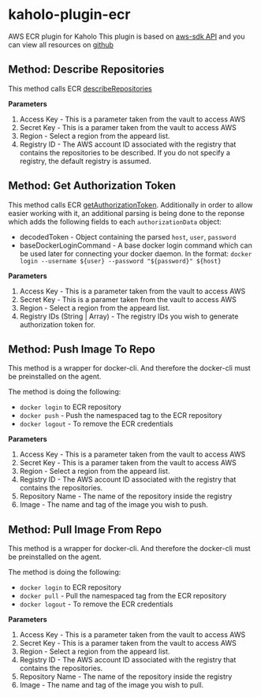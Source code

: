 # kaholo-plugin-ecr
AWS ECR plugin for Kaholo
This plugin is based on [aws-sdk API](https://www.npmjs.com/package/aws-sdk) and you can view all resources on [github](https://github.com/aws/aws-sdk-js)

## Method: Describe Repositories


This method calls ECR [describeRepositories](https://docs.aws.amazon.com/AWSJavaScriptSDK/latest/AWS/ECR.html#describeRepositories-property)

**Parameters**
1. Access Key - This is a parameter taken from the vault to access AWS
2. Secret Key - This is a paramer taken from the vault to access AWS
3. Region - Select a region from the appeard list.
4. Registry ID - The AWS account ID associated with the registry that contains the repositories to be described. If you do not specify a registry, the default registry is assumed.

## Method: Get Authorization Token

This method calls ECR [getAuthorizationToken](https://docs.aws.amazon.com/AWSJavaScriptSDK/latest/AWS/ECR.html#getAuthorizationToken-property).
Additionally in order to allow easier working with it, an additional parsing is being done to the reponse which adds the following fields to each `authorizationData` object:
* decodedToken - Object containing the parsed `host`, `user`, `password`
* baseDockerLoginCommand - A base docker login command which can be used later for connecting your docker daemon. In the format: `docker login --username ${user} --password "${password}" ${host}`

**Parameters**
1. Access Key - This is a parameter taken from the vault to access AWS
2. Secret Key - This is a paramer taken from the vault to access AWS
3. Region - Select a region from the appeard list.
4. Registry IDs (String | Array<String>) - The registry IDs you wish to generate authorization token for.

## Method: Push Image To Repo

This method is a wrapper for docker-cli. And therefore the docker-cli must be preinstalled on the agent.

The method is doing the following:
* `docker login` to ECR repository
* `docker push` - Push the namespaced tag to the ECR repository
* `docker logout` - To remove the ECR credentials

**Parameters**
1. Access Key - This is a parameter taken from the vault to access AWS
2. Secret Key - This is a paramer taken from the vault to access AWS
3. Region - Select a region from the appeard list.
4. Registry ID - The AWS account ID associated with the registry that contains the repositories.
5. Repository Name - The name of the repository inside the registry
6. Image - The name and tag of the image you wish to push.

## Method: Pull Image From Repo
This method is a wrapper for docker-cli. And therefore the docker-cli must be preinstalled on the agent.

The method is doing the following:
* `docker login` to ECR repository
* `docker pull` - Pull the namespaced tag from the ECR repository
* `docker logout` - To remove the ECR credentials

**Parameters**
1. Access Key - This is a parameter taken from the vault to access AWS
2. Secret Key - This is a paramer taken from the vault to access AWS
3. Region - Select a region from the appeard list.
4. Registry ID - The AWS account ID associated with the registry that contains the repositories.
5. Repository Name - The name of the repository inside the registry
6. Image - The name and tag of the image you wish to pull.